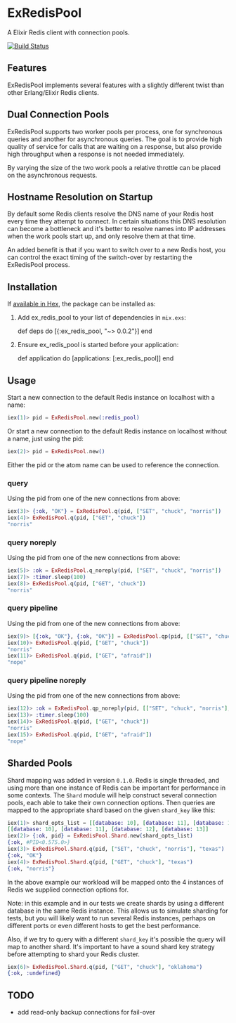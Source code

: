 # ExRedisPool

A Elixir Redis client with connection pools.

[![Build Status](https://travis-ci.org/ntrepid8/ex_redis_pool.svg?branch=master)](https://travis-ci.org/ntrepid8/ex_redis_pool)

## Features

ExRedisPool implements several features with a slightly different twist than
other Erlang/Elixir Redis clients.

## Dual Connection Pools

ExRedisPool supports two worker pools per process, one for synchronous queries
and another for asynchronous queries. The goal is to provide high quality of
service for calls that are waiting on a response, but also provide high
throughput when a response is not needed immediately.

By varying the size of the two work pools a relative throttle can be placed on the
asynchronous requests.

## Hostname Resolution on Startup

By default some Redis clients resolve the DNS name of your Redis host every time they
attempt to connect. In certain situations this DNS resolution can become a bottleneck
and it's better to resolve names into IP addresses when the work pools start up,
and only resolve them at that time.

An added benefit is that if you want to switch over to a new Redis host, you can control
the exact timing of the switch-over by restarting the ExRedisPool process.

## Installation

If [available in Hex](https://hex.pm/docs/publish), the package can be installed as:

  1. Add ex_redis_pool to your list of dependencies in `mix.exs`:

        def deps do
          [{:ex_redis_pool, "~> 0.0.2"}]
        end

  2. Ensure ex_redis_pool is started before your application:

        def application do
          [applications: [:ex_redis_pool]]
        end

## Usage

Start a new connection to the default Redis instance on localhost with a name:

```elixir
iex(1)> pid = ExRedisPool.new(:redis_pool)
```

Or start a new connection to the default Redis instance on localhost without a name, just using the pid:

```elixir
iex(2)> pid = ExRedisPool.new()
```

Either the pid or the atom name can be used to reference the connection.

### query

Using the pid from one of the new connections from above:

```elixir
iex(3)> {:ok, "OK"} = ExRedisPool.q(pid, ["SET", "chuck", "norris"])
iex(4)> ExRedisPool.q(pid, ["GET", "chuck"])
"norris"
```

### query noreply

Using the pid from one of the new connections from above:

```elixir
iex(5)> :ok = ExRedisPool.q_noreply(pid, ["SET", "chuck", "norris"])
iex(7)> :timer.sleep(100)
iex(8)> ExRedisPool.q(pid, ["GET", "chuck"])
"norris"
```

### query pipeline

Using the pid from one of the new connections from above:

```elixir
iex(9)> [{:ok, "OK"}, {:ok, "OK"}] = ExRedisPool.qp(pid, [["SET", "chuck", "norris"], ["SET", "afraid", "nope"]])
iex(10)> ExRedisPool.q(pid, ["GET", "chuck"])
"norris"
iex(11)> ExRedisPool.q(pid, ["GET", "afraid"])
"nope"
```

### query pipeline noreply

Using the pid from one of the new connections from above:

```elixir
iex(12)> :ok = ExRedisPool.qp_noreply(pid, [["SET", "chuck", "norris"], ["SET", "afraid", "nope"]])
iex(13)> :timer.sleep(100)
iex(14)> ExRedisPool.q(pid, ["GET", "chuck"])
"norris"
iex(15)> ExRedisPool.q(pid, ["GET", "afraid"])
"nope"
```

## Sharded Pools

Shard mapping was added in version `0.1.0`. Redis is single threaded, and using more than one
instance of Redis can be important for performance in some contexts. The `Shard` module will
help construct several connection pools, each able to take their own connection options. Then
queries are mapped to the appropriate shard based on the given `shard_key` like this:

```elixir
iex(1)> shard_opts_list = [[database: 10], [database: 11], [database: 12], [database: 13]]
[[database: 10], [database: 11], [database: 12], [database: 13]]
iex(2)> {:ok, pid} = ExRedisPool.Shard.new(shard_opts_list)
{:ok, #PID<0.575.0>}
iex(3)> ExRedisPool.Shard.q(pid, ["SET", "chuck", "norris"], "texas")
{:ok, "OK"}
iex(4)> ExRedisPool.Shard.q(pid, ["GET", "chuck"], "texas")
{:ok, "norris"}
```

In the above example our workload will be mapped onto the 4 instances of Redis we supplied
connection options for.

Note: in this example and in our tests we create shards by using a different database in the same
Redis instance. This allows us to simulate sharding for tests, but you will likely want to run
several Redis instances, perhaps on different ports or even different hosts to get the best performance.

Also, if we try to query with a different `shard_key` it's possible the query will
map to another shard. It's important to have a sound shard key strategy before attempting
to shard your Redis cluster.

```elixir
iex(6)> ExRedisPool.Shard.q(pid, ["GET", "chuck"], "oklahoma")  
{:ok, :undefined}
```

## TODO

- add read-only backup connections for fail-over

